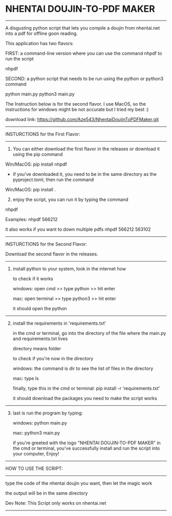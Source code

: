 # NHENTAI DOUJIN-TO-PDF MAKER

---------------------------------------------------------------------------------

A disgusting python script that lets you compile a doujin from nhentai.net 
into a pdf for offline goon reading.

This application has two flavors:

FIRST:
a command-line version where you can use the command nhpdf to run the script

nhpdf <hdoujin-code>

SECOND:
a python script that needs to be run using the python or python3 command

python main.py
python3 main.py

The Instruction below is for the second flavor. I use MacOS, so the
instructions for windows might be not accurate but I tried my best :)

download link: https://github.com/Aze543/NhentaiDoujinToPDFMaker.git


---------------------------------------------------------------------------------

INSTURCTIONS for the First Flavor:

---------------------------------------------------------------------------------

1. You can either download the first flavor in the releases or download it using
the pip command

Win/MacOS: pip install nhpdf

* if you've downloaded it, you need to be in the same directory as the
pyproject.toml, then run the command

Win/MacOS: pip install .

2. enjoy the script, you can run it by typing the command

nhpdf <doujin-code>

Examples:
nhpdf 566212

it also works if you want to down multiple pdfs
nhpdf 566212 563102
   
---------------------------------------------------------------------------------

INSTURCTIONS for the Second Flavor:

Download the second flavor in the releases.

---------------------------------------------------------------------------------

1. install python to your system, look in the internet how

    to check if it works
    
    windows: open cmd >> type python >> hit enter
    
    mac: open terminal >> type python3 >> hit enter
    
    it should open the python

---------------------------------------------------------------------------------

2. install the requirements in 'requirements.txt'

    in the cmd or terminal, go into the directory of the file where
    the main.py and requirements.txt lives
    
    directory means folder
    
    to check if you're now in the directory
    
    windows: the command is dir to see the list of files in the directory
    
    mac: type ls
    
    finally, type this in the cmd or terminal: pip install -r 'requirements.txt'
    
    it should download the packages you need to make the script works

---------------------------------------------------------------------------------

3. last is run the program by typing:

    windows: python main.py
    
    mac: python3 main.py
    
    if you're greeted with the logo "NHENTAI DOUJIN-TO-PDF MAKER"
    in the cmd or terminal, you've successfully install and run the script 
    into your computer, Enjoy!

---------------------------------------------------------------------------------

HOW TO USE THE SCRIPT:

---------------------------------------------------------------------------------

type the code of the nhentai doujin you want, then let the magic work

the output will be in the same directory

Dev Note: This Script only works on nhentai.net

---------------------------------------------------------------------------------
